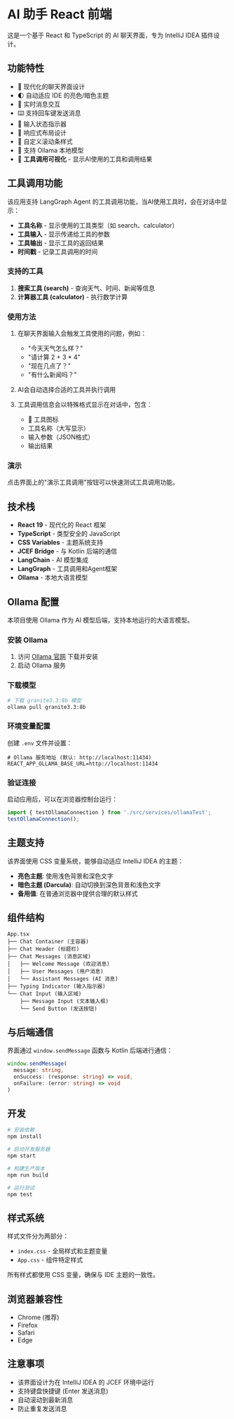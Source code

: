 # AI 助手 React 前端

这是一个基于 React 和 TypeScript 的 AI 聊天界面，专为 IntelliJ IDEA 插件设计。

## 功能特性

- 🤖 现代化的聊天界面设计
- 🌓 自动适应 IDE 的亮色/暗色主题
- 💬 实时消息交互
- ⌨️ 支持回车键发送消息
- 🔄 输入状态指示器
- 📱 响应式布局设计
- 🎨 自定义滚动条样式
- 🚀 支持 Ollama 本地模型
- 🔧 **工具调用可视化** - 显示AI使用的工具和调用结果

## 工具调用功能

该应用支持 LangGraph Agent 的工具调用功能，当AI使用工具时，会在对话中显示：

- **工具名称** - 显示使用的工具类型（如 search、calculator）
- **工具输入** - 显示传递给工具的参数
- **工具输出** - 显示工具的返回结果
- **时间戳** - 记录工具调用的时间

### 支持的工具

1. **搜索工具 (search)** - 查询天气、时间、新闻等信息
2. **计算器工具 (calculator)** - 执行数学计算

### 使用方法

1. 在聊天界面输入会触发工具使用的问题，例如：
   - "今天天气怎么样？"
   - "请计算 2 + 3 * 4"
   - "现在几点了？"
   - "有什么新闻吗？"

2. AI会自动选择合适的工具并执行调用

3. 工具调用信息会以特殊格式显示在对话中，包含：
   - 🔧 工具图标
   - 工具名称（大写显示）
   - 输入参数（JSON格式）
   - 输出结果

### 演示

点击界面上的"演示工具调用"按钮可以快速测试工具调用功能。

## 技术栈

- **React 19** - 现代化的 React 框架
- **TypeScript** - 类型安全的 JavaScript
- **CSS Variables** - 主题系统支持
- **JCEF Bridge** - 与 Kotlin 后端的通信
- **LangChain** - AI 模型集成
- **LangGraph** - 工具调用和Agent框架
- **Ollama** - 本地大语言模型

## Ollama 配置

本项目使用 Ollama 作为 AI 模型后端，支持本地运行的大语言模型。

### 安装 Ollama

1. 访问 [Ollama 官网](https://ollama.ai/) 下载并安装
2. 启动 Ollama 服务

### 下载模型

```bash
# 下载 granite3.3:8b 模型
ollama pull granite3.3:8b
```

### 环境变量配置

创建 `.env` 文件并设置：

```env
# Ollama 服务地址 (默认: http://localhost:11434)
REACT_APP_OLLAMA_BASE_URL=http://localhost:11434
```

### 验证连接

启动应用后，可以在浏览器控制台运行：

```javascript
import { testOllamaConnection } from './src/services/ollamaTest';
testOllamaConnection();
```

## 主题支持

该界面使用 CSS 变量系统，能够自动适应 IntelliJ IDEA 的主题：

- **亮色主题**: 使用浅色背景和深色文字
- **暗色主题 (Darcula)**: 自动切换到深色背景和浅色文字
- **备用值**: 在普通浏览器中提供合理的默认样式

## 组件结构

```
App.tsx
├── Chat Container (主容器)
├── Chat Header (标题栏)
├── Chat Messages (消息区域)
│   ├── Welcome Message (欢迎消息)
│   ├── User Messages (用户消息)
│   └── Assistant Messages (AI 消息)
├── Typing Indicator (输入指示器)
└── Chat Input (输入区域)
    ├── Message Input (文本输入框)
    └── Send Button (发送按钮)
```

## 与后端通信

界面通过 `window.sendMessage` 函数与 Kotlin 后端进行通信：

```typescript
window.sendMessage(
  message: string,
  onSuccess: (response: string) => void,
  onFailure: (error: string) => void
)
```

## 开发

```bash
# 安装依赖
npm install

# 启动开发服务器
npm start

# 构建生产版本
npm run build

# 运行测试
npm test
```

## 样式系统

样式文件分为两部分：

- `index.css` - 全局样式和主题变量
- `App.css` - 组件特定样式

所有样式都使用 CSS 变量，确保与 IDE 主题的一致性。

## 浏览器兼容性

- Chrome (推荐)
- Firefox
- Safari
- Edge

## 注意事项

- 该界面设计为在 IntelliJ IDEA 的 JCEF 环境中运行
- 支持键盘快捷键 (Enter 发送消息)
- 自动滚动到最新消息
- 防止重复发送消息
